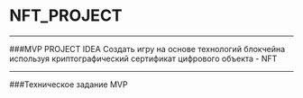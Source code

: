 # NFT_PROJECT
____
###MVP PROJECT IDEA
Создать игру на основе технологий блокчейна используя криптографический сертификат цифрового объекта - NFT

-----
###Техническое задание MVP